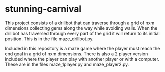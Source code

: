 # stunning-carnival
This project consists of a drillbot that can traverse through a grid of nxm dimensions collecting gems along the way while avoiding walls. When the drillbot has traversed through every part of the grid it will return to its initial position. This is in the file maze_drillbot.py.

Included in this repository is a maze game where the player must reach the end goal in a grid of nxm dimensions. There is also a 2 player version included where the player can play with another player or with a computer. These are in the files maze_1player.py and maze_player2.py.
